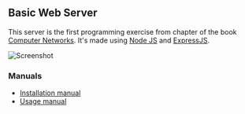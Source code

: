 ## Basic Web Server

This server is the first programming exercise from chapter of the book  [Computer Networks](http://www.amazon.com/Computer-Networking-Top-Down-Approach-Edition/dp/0132856204).
It's made using [Node JS](https://nodejs.org/en/) and [ExpressJS](expressjs.com).

![Screenshot](https://raw.githubusercontent.com/PabloVallejo/web-server/master/screenshot.png)

### Manuals
* [Installation manual](https://github.com/PabloVallejo/web-server/blob/master/INSTALLATION-MANUAL.md)
* [Usage manual](https://github.com/PabloVallejo/web-server/blob/master/USAGE-MANUAL.md)

